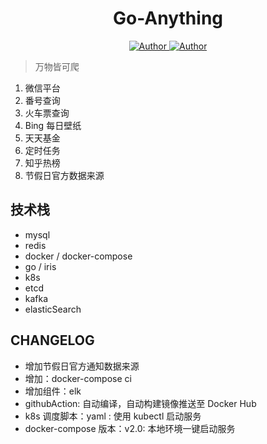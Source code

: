 <h1 align="center">Go-Anything</h1>
<p align="center">
    <a href="https://github.com/wuxiaoxiaoshen">
        <img src="https://img.shields.io/badge/Author-wuxiaoxiaoshen-green" alt="Author">
    </a>
    <a href="https://github.com/wuxiaoxiaoshen">
        <img src="https://img.shields.io/badge/progressing-5%25-green" alt="Author">
    </a>
</p>


> 万物皆可爬

1. 微信平台
2. 番号查询
3. 火车票查询
4. Bing 每日壁纸
5. 天天基金
6. 定时任务
7. 知乎热榜
8. 节假日官方数据来源


## 技术栈

- mysql
- redis
- docker / docker-compose
- go / iris
- k8s
- etcd
- kafka
- elasticSearch

## CHANGELOG

- 增加节假日官方通知数据来源
- 增加：docker-compose ci
- 增加组件：elk
- githubAction: 自动编译，自动构建镜像推送至 Docker Hub
- k8s 调度脚本：yaml : 使用 kubectl 启动服务
- docker-compose 版本：v2.0:  本地环境一键启动服务